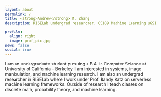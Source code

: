 ```yaml
---
layout: about
permalink: /
title: <strong>Andrew</strong> M. Zhang
description: RISELab undergrad researcher. CS189 Machine Learning uGSI. Student. 

profile:
  align: right
  image: prof_pic.jpg
news: false
social: true
---
```


I am an undergraduate student pursuing a B.A. in Computer Science at University of California - Berkeley. I am interested in systems, image manipulation, and machine learning research. I am also an undergrad researcher in RISELab where I work under Prof. Randy Katz on serverless machine learning frameworks. Outside of research I teach classes on discrete math, probability theory, and machine learning.


